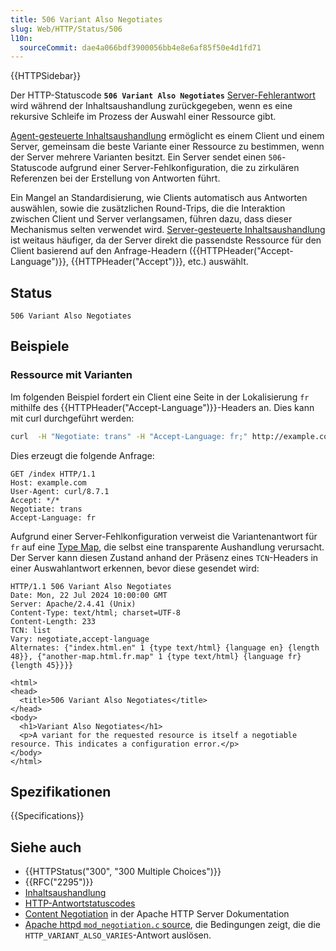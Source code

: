 ```yaml
---
title: 506 Variant Also Negotiates
slug: Web/HTTP/Status/506
l10n:
  sourceCommit: dae4a066bdf3900056bb4e8e6af85f50e4d1fd71
---
```


{{HTTPSidebar}}

Der HTTP-Statuscode **`506 Variant Also Negotiates`** [Server-Fehlerantwort](/de/docs/Web/HTTP/Status#server_error_responses) wird während der Inhaltsaushandlung zurückgegeben, wenn es eine rekursive Schleife im Prozess der Auswahl einer Ressource gibt.

[Agent-gesteuerte Inhaltsaushandlung](/de/docs/Web/HTTP/Content_negotiation#agent-driven_negotiation) ermöglicht es einem Client und einem Server, gemeinsam die beste Variante einer Ressource zu bestimmen, wenn der Server mehrere Varianten besitzt.
Ein Server sendet einen `506`-Statuscode aufgrund einer Server-Fehlkonfiguration, die zu zirkulären Referenzen bei der Erstellung von Antworten führt.

Ein Mangel an Standardisierung, wie Clients automatisch aus Antworten auswählen, sowie die zusätzlichen Round-Trips, die die Interaktion zwischen Client und Server verlangsamen, führen dazu, dass dieser Mechanismus selten verwendet wird.
[Server-gesteuerte Inhaltsaushandlung](/de/docs/Web/HTTP/Content_negotiation#server-driven_content_negotiation) ist weitaus häufiger, da der Server direkt die passendste Ressource für den Client basierend auf den Anfrage-Headern ({{HTTPHeader("Accept-Language")}}, {{HTTPHeader("Accept")}}, etc.) auswählt.

## Status

```http
506 Variant Also Negotiates
```

## Beispiele

### Ressource mit Varianten

Im folgenden Beispiel fordert ein Client eine Seite in der Lokalisierung `fr` mithilfe des {{HTTPHeader("Accept-Language")}}-Headers an.
Dies kann mit curl durchgeführt werden:

```bash
curl  -H "Negotiate: trans" -H "Accept-Language: fr;" http://example.com/index
```

Dies erzeugt die folgende Anfrage:

```http
GET /index HTTP/1.1
Host: example.com
User-Agent: curl/8.7.1
Accept: */*
Negotiate: trans
Accept-Language: fr
```

Aufgrund einer Server-Fehlkonfiguration verweist die Variantenantwort für `fr` auf eine [Type Map](https://httpd.apache.org/docs/trunk/mod/mod_negotiation.html#typemaps), die selbst eine transparente Aushandlung verursacht.
Der Server kann diesen Zustand anhand der Präsenz eines `TCN`-Headers in einer Auswahlantwort erkennen, bevor diese gesendet wird:

```http
HTTP/1.1 506 Variant Also Negotiates
Date: Mon, 22 Jul 2024 10:00:00 GMT
Server: Apache/2.4.41 (Unix)
Content-Type: text/html; charset=UTF-8
Content-Length: 233
TCN: list
Vary: negotiate,accept-language
Alternates: {"index.html.en" 1 {type text/html} {language en} {length 48}}, {"another-map.html.fr.map" 1 {type text/html} {language fr} {length 45}}}}

<html>
<head>
  <title>506 Variant Also Negotiates</title>
</head>
<body>
  <h1>Variant Also Negotiates</h1>
  <p>A variant for the requested resource is itself a negotiable resource. This indicates a configuration error.</p>
</body>
</html>
```

## Spezifikationen

{{Specifications}}

## Siehe auch

- {{HTTPStatus("300", "300 Multiple Choices")}}
- {{RFC("2295")}}
- [Inhaltsaushandlung](/de/docs/Web/HTTP/Content_negotiation)
- [HTTP-Antwortstatuscodes](/de/docs/Web/HTTP/Status)
- [Content Negotiation](https://httpd.apache.org/docs/2.4/content-negotiation.html) in der Apache HTTP Server Dokumentation
- [Apache httpd `mod_negotiation.c` source](https://github.com/apache/httpd/blob/6a2433cb3fbc30c8a55f450a046e4b0f69e73143/modules/mappers/mod_negotiation.c#L2687-L2691), die Bedingungen zeigt, die die `HTTP_VARIANT_ALSO_VARIES`-Antwort auslösen.
